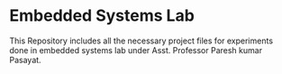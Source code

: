 
# Embedded Systems Lab

This Repository includes all the necessary project files for experiments done in embedded systems lab under Asst. Professor Paresh kumar Pasayat.

